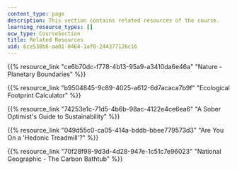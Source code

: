 ```yaml
---
content_type: page
description: This section contains related resources of the course.
learning_resource_types: []
ocw_type: CourseSection
title: Related Resources
uid: 6ce538b6-aa01-0464-1af8-244377126c16
---
```


{{% resource_link "ce6b70dc-f778-4b13-95a9-a3410da6e46a" "Nature - Planetary Boundaries" %}}

{{% resource_link "b9504845-9c89-4025-a612-6d7acaca7b9f" "Ecological Footprint Calculator" %}}

{{% resource_link "74253e1c-71d5-4b6b-98ac-4122e4ce6ea6" "A Sober Optimist's Guide to Sustainability" %}}

{{% resource_link "049d55c0-ca05-414a-bddb-bbee779573d3" "Are You On a 'Hedonic Treadmill'?" %}}

{{% resource_link "70f28f98-9d3d-4d28-947e-1c51c7e96023" "National Geographic - The Carbon Bathtub" %}}